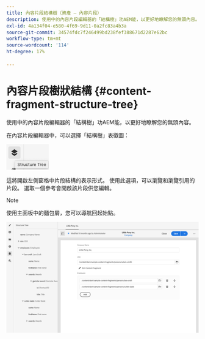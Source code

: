 ```yaml
---
title: 內容片段結構樹（資產 — 內容片段）
description: 使用中的內容片段編輯器的「結構樹」功AEM能，以更好地瞭解您的無頭內容。
exl-id: 4a134f04-e580-4f69-9d11-0a2fc83a4b3a
source-git-commit: 34574fdc7f246499bd238fef388671d2287e62bc
workflow-type: tm+mt
source-wordcount: '114'
ht-degree: 17%

---
```


# 內容片段樹狀結構 {#content-fragment-structure-tree}

使用中的內容片段編輯器的「結構樹」功AEM能，以更好地瞭解您的無頭內容。

在內容片段編輯器中，可以選擇「結構樹」表徵圖：

![內容片段樹狀結構](assets/cfm-structuretree-01.png)

這將開啟左側窗格中片段結構的表示形式。 使用此選項，可以瀏覽和瀏覽引用的片段。 選取一個參考會開啟該片段供您編輯。

>[!NOTE]
>
>使用主面板中的麵包屑，您可以導航回起始點。

![內容片段樹狀結構](assets/cfm-structuretree-02.png)
